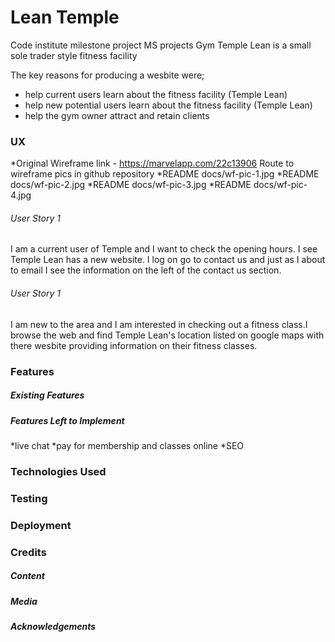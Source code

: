 # Lean Temple
Code institute milestone project MS projects Gym
Temple Lean is a small sole trader style fitness facility

The key reasons for producing a wesbite were;
* help current users learn about the fitness facility (Temple Lean)
* help new potential users learn about the fitness facility (Temple Lean)
* help the gym owner attract and retain clients

### UX
*Original Wireframe link - https://marvelapp.com/22c13906
Route to wireframe pics in github repository 
*README docs/wf-pic-1.jpg
*README docs/wf-pic-2.jpg
*README docs/wf-pic-3.jpg
*README docs/wf-pic-4.jpg

###### User Story 1
I am a current user of Temple and I want to check the opening hours. I see Temple Lean has a new website. I log on go to contact us and just as I about to email I see the information on the left of the contact us section. 

###### User Story 1
I am new to the area and I am interested in checking out a fitness class.I browse the web and find Temple Lean's location listed on google maps with there wesbite providing information on their fitness classes.

### Features

##### Existing Features

##### Features Left to Implement
*live chat
*pay for membership and classes online
*SEO

### Technologies Used
### Testing
### Deployment
### Credits
##### Content
##### Media
##### Acknowledgements